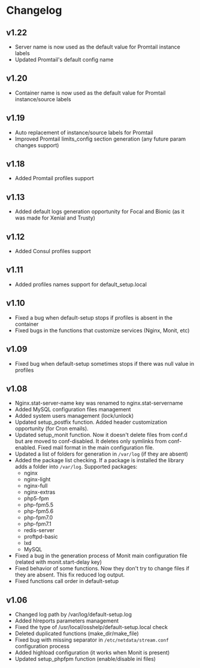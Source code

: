 # Changelog

## v1.22

* Server name is now used as the default value for Promtail instance labels
* Updated Promtail's default config name

## v1.20

* Container name is now used as the default value for Promtail instance/source labels

## v1.19

* Auto replacement of instance/source labels for Promtail
* Improved Promtail limits_config section generation (any future param changes support)

## v1.18

* Added Promtail profiles support

## v1.13

* Added default logs generation opportunity for Focal and Bionic (as it was made for Xenial and Trusty)

## v1.12

* Added Consul profiles support

## v1.11

* Added profiles names support for default_setup.local

## v1.10

* Fixed a bug when default-setup stops if profiles is absent in the container
* Fixed bugs in the functions that customize services (Nginx, Monit, etc)

## v1.09

* Fixed bug when default-setup sometimes stops if there was null value in profiles

## v1.08

* Nginx.stat-server-name key was renamed to nginx.stat-servername
* Added MySQL configuration files management
* Added system users management (lock/unlock)
* Updated setup_postfix function. Added header customization opportunity (for Cron emails).
* Updated setup_monit function. Now it doesn't delete files from conf.d but are moved to conf-disabled. It deletes only symlinks from conf-enabled. Fixed mail format in the main configuration file.
* Updated a list of folders for generation in `/var/log` (if they are absent)
* Added the package list checking. If a package is installed the library adds a folder into `/var/log`. Supported packages:
  * nginx
  * nginx-light
  * nginx-full
  * nginx-extras
  * php5-fpm
  * php-fpm5.5
  * php-fpm5.6
  * php-fpm7.0
  * php-fpm7.1
  * redis-server
  * proftpd-basic
  * lxd
  * MySQL
* Fixed a bug in the generation process of Monit main configuration file (related with monit.start-delay key)
* Fixed behavior of some functions. Now they don't try to change files if they are absent. This fix reduced log output.
* Fixed functions call order in default-setup

## v1.06

* Changed log path by /var/log/default-setup.log
* Added hlreports parameters management
* Fixed the type of /usr/local/osshelp/default-setup.local check
* Deleted duplicated functions (make_dir/make_file)
* Fixed bug with missing separator in `/etc/netdata/stream.conf` configuration process
* Added highload configuration (it works when Monit is present)
* Updated setup_phpfpm function (enable/disable ini files)
